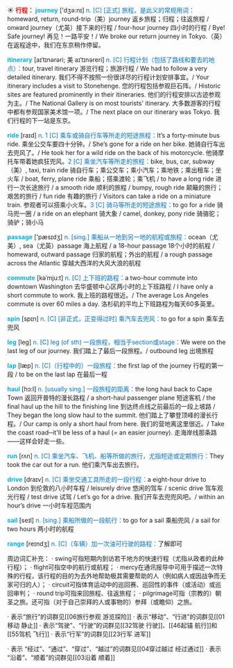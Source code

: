 ☀ <font color="red">**行程：**</font>
<font color="sky blue">**journey**</font> ['dӡə:nɪ] 
<font color="#0070c0">n. [C] [正式] 旅程。是此义的常规用词：</font>homeward, return, round-trip（美）journey 返乡旅程；归程；往返旅程 / onward journey（尤英）接下来的行程 / four-hour journey 四小时的行程 / Bye! Safe journey! 再见！一路平安！/ We broke our return journey in Tokyo.（英）在返程途中，我们在东京稍作停留。
           
<font color="sky blue">**itinerary**</font> [aɪˈtɪnərəri; 美 aɪˈtɪnəreri]
<font color="#0070c0">n. [C] 行程计划（包括了路线和要去的地点）：</font>tour, travel itinerary 游览行程；旅游行程 / We had to follow a very detailed itinerary. 我们不得不按照一份很详尽的行程计划安排事宜。/ Your itinerary includes a visit to Stonehenge. 您的行程包括参观巨石阵。/ Historic sites are featured prominently in their itineraries. 他们的行程安排以古迹参观为主。/ The National Gallery is on most tourists' itinerary. 大多数游客的行程中都有参观国家美术馆一项。/ The next place on our itinerary was Tokyo. 我们行程的下一站是东京。

<font color="sky blue">**ride**</font> [raɪd] 
<font color="#0070c0">n. 1 [C] 乘车或骑自行车等所走的短途旅程：</font>It’s a forty-minute bus ride. 乘坐公交车要四十分钟。/ She’s gone for a ride on her bike. 她骑自行车出去兜风了。/ He took her for a wild ride on the back of his motorcycle. 他骑摩托车带着她疯狂兜风。<font color="#0070c0">2 [C] 乘坐汽车等所走的旅程：</font>bike, bus, car, subway（美）, taxi, train ride 骑自行车；乘公交车；乘小汽车；乘地铁；乘出租车；坐火车 / boat, ferry, plane ride 乘船；搭乘渡轮；乘飞机 / to have a long ride 进行一次长途旅行 / a smooth ride 顺利的旅程 / bumpy, rough ride 颠簸的旅行；艰苦的旅行 / fun ride 有趣的旅行 / Visitors can take a ride on a miniature train. 参观者可以搭乘小火车。<font color="#0070c0">3 [C] 骑马等所走的短途旅程：</font>to go for a ride 骑马兜一圈 / a ride on an elephant 骑大象 / camel, donkey, pony ride 骑骆驼；骑驴；骑小马

<font color="sky blue">**passage**</font> ['pæsɪdӡ] 
<font color="#0070c0">n. [sing.] 乘船从一地到另一地的航程或旅程：</font>ocean（尤美）, sea（尤英）passage 海上航程 / a 18-hour passage 18个小时的航程 / homeward, outward passage 归家的航程；外出的航程 / a rough passage across the Atlantic 穿越大西洋的大风大浪的航程
           
<font color="sky blue">**commute**</font> [kəˈmju:t]
<font color="#0070c0">n. [C] 上下班的路程：</font>a two-hour commute into downtown Washington 去华盛顿中心区两小时的上下班路程 / I have only a short commute to work. 我上班的路程很近。/ The average Los Angeles commute is over 60 miles a day. 洛杉矶的平均上下班路程为每天60多英里。

<font color="sky blue">**spin**</font> [spɪn] 
<font color="#0070c0">n. [C] [非正式，正变得过时] 乘汽车去兜风：</font>to go for a spin 乘车去兜风

<font color="sky blue">**leg**</font> [leɡ] 
<font color="#0070c0">n. [C] leg (of sth) 一段旅程，相当于section或stage：</font>We were on the last leg of our journey. 我们踏上了最后一段旅程。/ outbound leg 出境旅程

<font color="sky blue">**lap**</font> [læp] 
<font color="#0070c0">n. [C]（行程中的）一段旅程：</font>the first lap of the journey 行程的第一段 / to be on the last lap 在最后一程
           
<font color="sky blue">**haul**</font> [hɔ:l]
<font color="#0070c0">n. [usually sing.] 一段旅程的距离：</font>the long haul back to Cape Town 返回开普特的漫长路程 / a short-haul passenger plane 短途客机 / the final haul up the hill to the finishing line 到达终点线之前最后的一段上坡路 / They began the long slow haul to the summit. 他们踏上了攀登顶峰的漫长行程。/ Our camp is only a short haul from here. 我们的营地离这里很近。/ Take the coast road─it'll be less of a haul (= an easier journey). 走海岸线那条路——这样会好走一些。

<font color="sky blue">**run**</font> [rʌn] 
<font color="#0070c0">n. [C] 乘坐汽车、飞机、船等所做的旅行，尤指短途或定期旅行：</font>They took the car out for a run. 他们乘汽车出去旅行。

<font color="sky blue">**drive**</font> [draɪv] 
<font color="#0070c0">n. [C] 乘坐交通工具所走的一段行程：</font>a eight-hour drive to London 到伦敦的八小时车程 / leisurely drive 悠闲的驾车 / scenic drive 驾车观光行程 / test drive 试驾 / Let’s go for a drive. 我们开车去兜兜风吧。/ within an hour’s drive 一小时车程范围内

<font color="sky blue">**sail**</font> [seɪl] 
<font color="#0070c0">n. [sing.] 乘船所做的一段航行：</font>to go for a sail 乘船兜风 / a sail for two hours 两小时的航程

<font color="sky blue">**range**</font> [reɪndӡ] 
<font color="#0070c0">n. [C]（车辆）加一次油可行驶的路程：</font>了解即可

周边词汇补充：
· swing可指短期内到访若干地方的快速行程（尤指从政者的此种行程）；
· flight可指空中的航行或航程；
· mercy在通讯报导中可用于描述一次特殊的行程，该行程的目的为去外地帮助极其需要帮助的人（例如病人或因战争而无家可归的人）；
· circuit可指体育运动中的巡回赛、巡回性的事件（或活动）或巡回审判；
· round trip可指来回旅程、往返旅程；
· pilgrimage可指（宗教的）朝圣之旅。还可指（对于自己崇拜的人或事物的）参拜（或瞻仰）之旅。

· 表示“旅行”的词群见[[06旅行参观 游览探险]]
· 表示“移动”、“行进”的词群见[[01移动 静止]]
· 表示“驾驶”、“行驶”的词群见[[32驾驶 行驶]]、[[46起锚 航行]]和[[55驾机 飞行]]
· 表示“行军”的词群见[[23行军 进军]]

· 表示 “经过”、“通过”、“穿过”、“越过”的词群见[[04穿过越过 经过通过]]
· 表示 “沿着”、“顺着”的词群见[[03沿着 顺着]]
